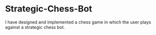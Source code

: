 # Strategic-Chess-Bot
I have designed and implemented a chess game in which the user plays against a strategic chess bot.
